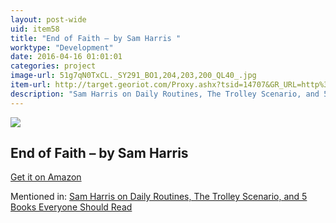 ```yaml
---
layout: post-wide
uid: item58
title: "End of Faith – by Sam Harris "
worktype: "Development"
date: 2016-04-16 01:01:01
categories: project
image-url: 51g7qN0TxCL._SY291_BO1,204,203,200_QL40_.jpg
item-url: http://target.georiot.com/Proxy.ashx?tsid=14707&GR_URL=http%3A%2F%2Fwww.amazon.com%2FEnd-Faith-Religion-Terror-Future%2Fdp%2F0393327655%2F
description: "Sam Harris on Daily Routines, The Trolley Scenario, and 5 Books Everyone Should Read"
---
```

<a href="http://target.georiot.com/Proxy.ashx?tsid=14707&GR_URL=http%3A%2F%2Fwww.amazon.com%2FEnd-Faith-Religion-Terror-Future%2Fdp%2F0393327655%2F" target="blank"><img src="../../../../img/thumbs/51g7qN0TxCL._SY291_BO1,204,203,200_QL40_.jpg" class="prod-img"></a>
<h2>End of Faith – by Sam Harris </h2>
<p><a href="http://target.georiot.com/Proxy.ashx?tsid=14707&GR_URL=http%3A%2F%2Fwww.amazon.com%2FEnd-Faith-Religion-Terror-Future%2Fdp%2F0393327655%2F" target="blank">Get it on Amazon</a><p>
<p>Mentioned in: <a href="http://fourhourworkweek.com/2015/07/08/sam-harris-on-daily-routines-the-trolley-scenario-and-5-books-everyone-should-read/" target="blank">Sam Harris on Daily Routines, The Trolley Scenario, and 5 Books Everyone Should Read</a></p>
